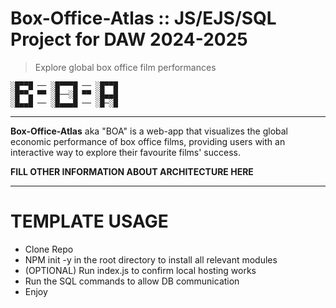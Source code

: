 # Box-Office-Atlas :: JS/EJS/SQL Project for DAW 2024-2025
> Explore global box office film performances

```
░█▀▀█ ── ░█▀▀▀█ ── ░█▀▀█ 
░█▀▀▄ ▀▀ ░█──░█ ▀▀ ░█▄▄█ 
░█▄▄█ ── ░█▄▄▄█ ── ░█─░█
```
----

**Box-Office-Atlas** aka "BOA" is a web-app that visualizes the global economic performance of box office films, providing users with an interactive way to explore their favourite films' success. 

**FILL OTHER INFORMATION ABOUT ARCHITECTURE HERE**

----

# TEMPLATE USAGE
 - Clone Repo
 - NPM init -y in the root directory to install all relevant modules
 - (OPTIONAL) Run index.js to confirm local hosting works
 - Run the SQL commands to allow DB communication
 - Enjoy


